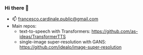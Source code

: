 ### Hi there 👋
- 📫 francesco.cardinale.public@gmail.com
- Main repos:
  - text-to-speech with Transformers: https://github.com/as-ideas/TransformerTTS
  - single-image super-resolution with GANS: https://github.com/idealo/image-super-resolution
<!--
**cfrancesco/cfrancesco** is a ✨ _special_ ✨ repository because its `README.md` (this file) appears on your GitHub profile.

Here are some ideas to get you started:

-->
